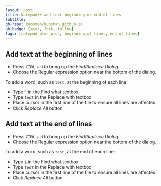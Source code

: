 ```yaml
---
layout: post
title: Notepad++ add text beginning or end of lines
subtitle:
gh-repo: kuosman/kuosman.github.io
gh-badge: [star, fork, follow]
tags: [notepad_plus_plus, beginning_of_lines, end_of_lines]
---
```


## Add text at the beginning of lines

* Press `CTRL` + `H` to bring up the *Find/Replace Dialog*.
* Choose the Regular expression option near the bottom of the dialog.

To add a word, such as `test`, at the beginning of each line:
* Type `^` in the Find what textbox
* Type `test` in the Replace with textbox
* Place cursor in the first line of the file to ensure all lines are affected
* Click *Replace All* button

## Add text at the end of lines

* Press `CTRL` + `H` to bring up the *Find/Replace Dialog*.
* Choose the Regular expression option near the bottom of the dialog.

To add a word, such as `test`, at the end of each line:
* Type `$` in the Find what textbox
* Type `test` in the Replace with textbox
* Place cursor in the first line of the file to ensure all lines are affected
* Click *Replace All* button